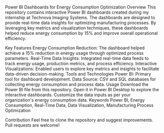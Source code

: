Power BI Dashboards for Energy Consumption Optimization
Overview
This repository contains interactive Power BI dashboards created during my internship at Technova Imaging Systems. The dashboards are designed to provide real-time data insights for optimizing manufacturing processes. By leveraging key metrics and visualization techniques, these dashboards helped reduce energy consumption by 15% and improve overall operational efficiency.

Key Features
Energy Consumption Reduction: The dashboard helped achieve a 15% reduction in energy usage through optimized process parameters.
Real-Time Data Insights: Integrated real-time data feeds to track energy usage, production metrics, and process efficiency.
Interactive Visualizations: Enabled users to explore key metrics and insights to facilitate data-driven decision-making.
Tools and Technologies
Power BI: Primary tool for dashboard development.
Data Source: CSV and SQL databases for collecting energy consumption and process data.
Usage
Download the Power BI file from this repository.
Open it in Power BI Desktop to explore the interactive dashboards.
Customize the data inputs as per your organization's energy consumption data.
Keywords
Power BI, Energy Consumption, Real-Time Data, Data Visualization, Manufacturing Process Optimization

Contribution
Feel free to clone the repository and suggest improvements. Pull requests are welcome!
